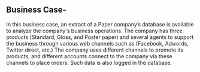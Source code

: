 ## Business Case-
In this business case, an extract of a Paper company’s database is available to analyze the company's business operations. The company has three products (Standard, Gloss, and Poster paper) and several agents to support the business through various web channels such as (Facebook, Adwords, Twitter direct, etc.) The company uses different channels to promote its products, and different accounts connect to the company via these channels to place orders. Such data is also logged in the database. 

